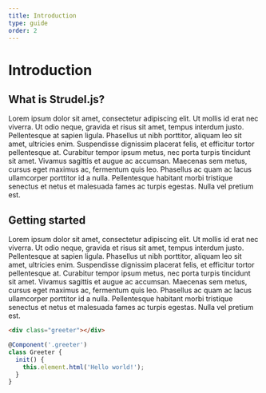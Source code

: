 ```yaml
---
title: Introduction
type: guide
order: 2
---
```


# Introduction

## What is Strudel.js?
Lorem ipsum dolor sit amet, consectetur adipiscing elit. Ut mollis id erat nec viverra. Ut odio neque, gravida et risus sit amet, tempus interdum justo. Pellentesque at sapien ligula. Phasellus ut nibh porttitor, aliquam leo sit amet, ultricies enim. Suspendisse dignissim placerat felis, et efficitur tortor pellentesque at. Curabitur tempor ipsum metus, nec porta turpis tincidunt sit amet. Vivamus sagittis et augue ac accumsan. Maecenas sem metus, cursus eget maximus ac, fermentum quis leo. Phasellus ac quam ac lacus ullamcorper porttitor id a nulla. Pellentesque habitant morbi tristique senectus et netus et malesuada fames ac turpis egestas. Nulla vel pretium est.

## Getting started
Lorem ipsum dolor sit amet, consectetur adipiscing elit. Ut mollis id erat nec viverra. Ut odio neque, gravida et risus sit amet, tempus interdum justo. Pellentesque at sapien ligula. Phasellus ut nibh porttitor, aliquam leo sit amet, ultricies enim. Suspendisse dignissim placerat felis, et efficitur tortor pellentesque at. Curabitur tempor ipsum metus, nec porta turpis tincidunt sit amet. Vivamus sagittis et augue ac accumsan. Maecenas sem metus, cursus eget maximus ac, fermentum quis leo. Phasellus ac quam ac lacus ullamcorper porttitor id a nulla. Pellentesque habitant morbi tristique senectus et netus et malesuada fames ac turpis egestas. Nulla vel pretium est.

```html
<div class="greeter"></div>
```

```js
@Component('.greeter')
class Greeter {
  init() {
    this.element.html('Hello world!');
  }
}
```